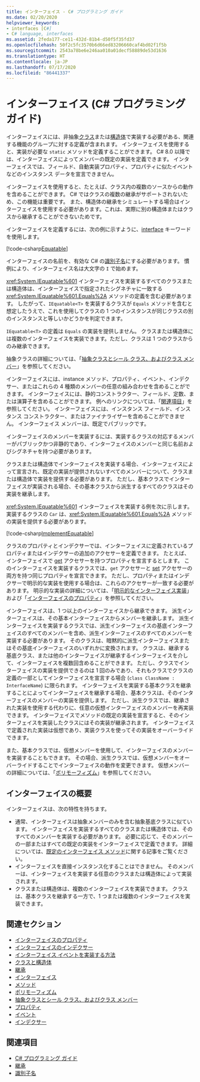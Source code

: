 ```yaml
---
title: インターフェイス - C# プログラミング ガイド
ms.date: 02/20/2020
helpviewer_keywords:
- interfaces [C#]
- C# language, interfaces
ms.assetid: 2feda177-ce11-432d-81b4-d50f5f35fd37
ms.openlocfilehash: 50f2c5fc3570b6d66ed83206660caf4bd02f1f5b
ms.sourcegitcommit: 2543a78be6e246aa010a01decf58889de53d1636
ms.translationtype: HT
ms.contentlocale: ja-JP
ms.lasthandoff: 07/17/2020
ms.locfileid: "86441337"
---
```

# <a name="interfaces-c-programming-guide"></a>インターフェイス (C# プログラミング ガイド)

インターフェイスには、非抽象[クラス](../../language-reference/keywords/class.md)または[構造体](../../language-reference/builtin-types/struct.md)で実装する必要がある、関連する機能のグループに対する定義が含まれます。 インターフェイスを使用すると、実装が必要な `static` メソッドを定義することができます。 C# 8.0 以降では、インターフェイスによってメンバーの既定の実装を定義できます。 インターフェイスでは、フィールド、自動実装プロパティ、プロパティに似たイベントなどのインスタンス データを宣言できません。

インターフェイスを使用すると、たとえば、クラス内の複数のソースからの動作を含めることができます。 C# ではクラスの複数の継承がサポートされないため、この機能は重要です。 また、構造体の継承をシミュレートする場合はインターフェイスを使用する必要があります。これは、実際に別の構造体またはクラスから継承することができないためです。

インターフェイスを定義するには、次の例に示すように、[interface](../../language-reference/keywords/interface.md) キーワードを使用します。

[!code-csharp[Equatable](~/samples/snippets/csharp/objectoriented/interfaces.cs#Equatable)]

インターフェイスの名前を、有効な C# の[識別子名](../inside-a-program/identifier-names.md)にする必要があります。 慣例により、インターフェイス名は大文字の `I` で始めます。

<xref:System.IEquatable%601> インターフェイスを実装するすべてのクラスまたは構造体は、インターフェイスで指定されたシグネチャに一致する <xref:System.IEquatable%601.Equals%2A> メソッドの定義を含む必要があります。 したがって、`IEquatable<T>` を実装するクラスが `Equals` メソッドを含むと想定したうえで、これを使用してクラスの 1 つのインスタンスが同じクラスの別のインスタンスと等しいかどうかを判定できます。

`IEquatable<T>` の定義は `Equals` の実装を提供しません。 クラスまたは構造体には複数のインターフェイスを実装できます。ただし、クラスは 1 つのクラスからのみ継承できます。

抽象クラスの詳細については、「[抽象クラスとシール クラス、およびクラス メンバー](../classes-and-structs/abstract-and-sealed-classes-and-class-members.md)」を参照してください。

インターフェイスには、instance メソッド、プロパティ、イベント、インデクサー、またはこれらの 4 種類のメンバーの任意の組み合わせを含めることができます。 インターフェイスには、静的コンストラクター、フィールド、定数、または演算子を含めることができます。 例へのリンクについては、「[関連項目](./index.md#BKMK_RelatedSections)」を参照してください。 インターフェイスには、インスタンス フィールド、インスタンス コンストラクター、またはファイナライザーを含めることができません。 インターフェイス メンバーは、既定でパブリックです。

インターフェイスのメンバーを実装するには、実装するクラスの対応するメンバーがパブリックかつ非静的であり、インターフェイスのメンバーと同じ名前およびシグネチャを持つ必要があります。

クラスまたは構造体でインターフェイスを実装する場合、インターフェイスによって宣言され、既定の実装が提供されないすべてのメンバーについて、クラスまたは構造体で実装を提供する必要があります。 ただし、基本クラスでインターフェイスが実装される場合、その基本クラスから派生するすべてのクラスはその実装を継承します。

<xref:System.IEquatable%601> インターフェイスを実装する例を次に示します。 実装するクラスの `Car` は、<xref:System.IEquatable%601.Equals%2A> メソッドの実装を提供する必要があります。

[!code-csharp[ImplementEquatable](~/samples/snippets/csharp/objectoriented/interfaces.cs#ImplementEquatable)]

クラスのプロパティとインデクサーでは、インターフェイスに定義されているプロパティまたはインデクサーの追加のアクセサーを定義できます。 たとえば、インターフェイスで [get](../../language-reference/keywords/get.md) アクセサーを持つプロパティを宣言するとします。 このインターフェイスを実装するクラスでは、`get` アクセサーと [set](../../language-reference/keywords/set.md) アクセサーの両方を持つ同じプロパティを宣言できます。 ただし、プロパティまたはインデクサーで明示的な実装を使用する場合は、これらのアクセサーが一致する必要があります。 明示的な実装の詳細については、「[明示的なインターフェイス実装](explicit-interface-implementation.md)」および「[インターフェイスのプロパティ](../classes-and-structs/interface-properties.md)」を参照してください。

インターフェイスは、1 つ以上のインターフェイスから継承できます。 派生インターフェイスは、その基本インターフェイスからメンバーを継承します。 派生インターフェイスを実装するクラスでは、派生インターフェイスの基底インターフェイスのすべてのメンバーを含め、派生インターフェイスのすべてのメンバーを実装する必要があります。 そのクラスは、暗黙的に派生インターフェイスまたはその基底インターフェイスのいずれかに変換されます。 クラスは、継承する基底クラス、または他のインターフェイスが継承するインターフェイスを介して、インターフェイスを複数回含めることができます。 ただし、クラスでインターフェイスの実装を提供できるのは 1 回のみであり、それもクラスでクラスの定義の一部としてインターフェイスを宣言する場合 (`class ClassName : InterfaceName`) に限られます。 インターフェイスを実装する基本クラスを継承することによってインターフェイスを継承する場合、基本クラスは、そのインターフェイスのメンバーの実装を提供します。 ただし、派生クラスでは、継承された実装を使用する代わりに、任意の仮想インターフェイスのメンバーを再実装できます。 インターフェイスでメソッドの既定の実装を宣言すると、そのインターフェイスを実装したクラスにはその実装が継承されます。 インターフェイスで定義された実装は仮想であり、実装クラスを使ってその実装をオーバーライドできます。

また、基本クラスでは、仮想メンバーを使用して、インターフェイスのメンバーを実装することもできます。 その場合、派生クラスでは、仮想メンバーをオーバーライドすることでインターフェイスの動作を変更できます。 仮想メンバーの詳細については、「[ポリモーフィズム](../classes-and-structs/polymorphism.md)」を参照してください。

## <a name="interfaces-summary"></a>インターフェイスの概要

インターフェイスは、次の特性を持ちます。

- 通常、インターフェイスは抽象メンバーのみを含む抽象基底クラスに似ています。 インターフェイスを実装するすべてのクラスまたは構造体では、そのすべてのメンバーを実装する必要があります。 必要に応じて、そのメンバーの一部またはすべての既定の実装をインターフェイスで定義できます。 詳細については、[既定のインターフェイス メソッド](../../tutorials/default-interface-methods-versions.md)に関する記事をご覧ください。
- インターフェイスを直接インスタンス化することはできません。 そのメンバーは、インターフェイスを実装する任意のクラスまたは構造体によって実装されます。
- クラスまたは構造体は、複数のインターフェイスを実装できます。 クラスは、基本クラスを継承する一方で、1 つまたは複数のインターフェイスを実装できます。

## <a name="related-sections"></a><a name="BKMK_RelatedSections"></a> 関連セクション

- [インターフェイスのプロパティ](../classes-and-structs/interface-properties.md)  
- [インターフェイスのインデクサー](../indexers/indexers-in-interfaces.md)  
- [インターフェイス イベントを実装する方法](../events/how-to-implement-interface-events.md)
- [クラスと構造体](../classes-and-structs/index.md)  
- [継承](../classes-and-structs/inheritance.md)  
- [インターフェイス](../../language-reference/keywords/interface.md)
- [メソッド](../classes-and-structs/methods.md)  
- [ポリモーフィズム](../classes-and-structs/polymorphism.md)  
- [抽象クラスとシール クラス、およびクラス メンバー](../classes-and-structs/abstract-and-sealed-classes-and-class-members.md)  
- [プロパティ](../classes-and-structs/properties.md)  
- [イベント](../events/index.md)  
- [インデクサー](../indexers/index.md)
  
## <a name="see-also"></a>関連項目

- [C# プログラミング ガイド](../index.md)
- [継承](../classes-and-structs/inheritance.md)
- [識別子名](../inside-a-program/identifier-names.md)
